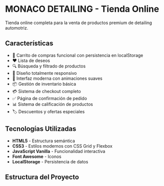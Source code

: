# MONACO DETAILING - Tienda Online

Tienda online completa para la venta de productos premium de detailing automotriz.

## Características

- 🛒 Carrito de compras funcional con persistencia en localStorage
- ❤️ Lista de deseos
- 🔍 Búsqueda y filtrado de productos
- 📱 Diseño totalmente responsivo
- 🎨 Interfaz moderna con animaciones suaves
- 📦 Gestión de inventario básica
- 💳 Sistema de checkout completo
- ✅ Página de confirmación de pedido
- 📊 Sistema de calificación de productos
- 🏷️ Descuentos y ofertas especiales

## Tecnologías Utilizadas

- **HTML5** - Estructura semántica
- **CSS3** - Estilos modernos con CSS Grid y Flexbox
- **JavaScript Vanilla** - Funcionalidad interactiva
- **Font Awesome** - Iconos
- **LocalStorage** - Persistencia de datos

## Estructura del Proyecto
